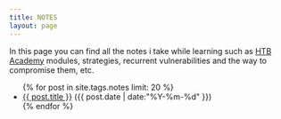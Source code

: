 ```yaml
---
title: NOTES
layout: page
---
```


In this page you can find all the notes i take while learning such as <a href="https://academy.hackthebox.com" target="_blank">HTB Academy</a> modules, strategies, recurrent vulnerabilities and the way to compromise them, etc.

<ul class="posts">
{% for post in site.tags.notes limit: 20 %}
  <div class="post_info">
    <li>
         <a href="{{ post.url }}">{{ post.title }}</a>
         <span>({{ post.date | date:"%Y-%m-%d" }})</span>
    </li>
    </div>
  {% endfor %}
</ul>